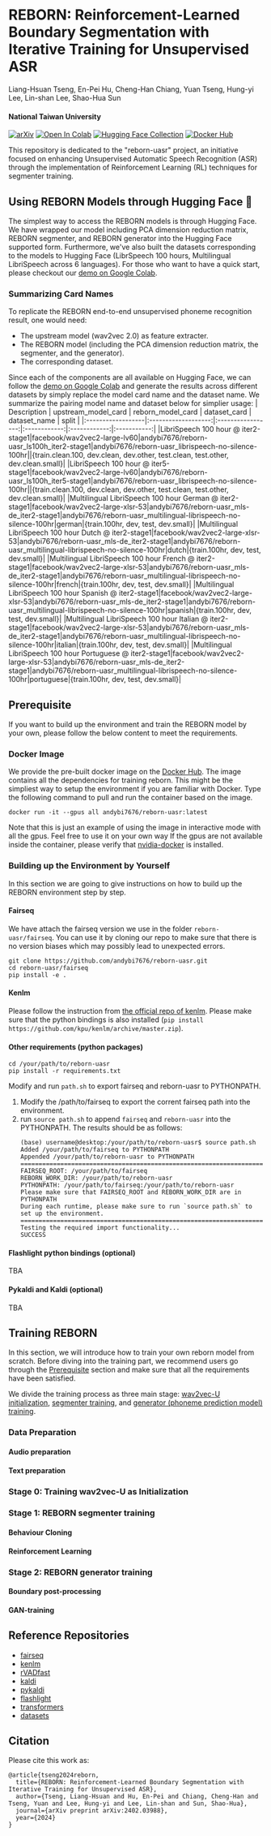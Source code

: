 # REBORN: Reinforcement-Learned Boundary Segmentation with Iterative Training for Unsupervised ASR 

Liang-Hsuan Tseng, En-Pei Hu, Cheng-Han Chiang, Yuan Tseng, Hung-yi Lee, Lin-shan Lee, Shao-Hua Sun
#### National Taiwan University
[![arXiv](https://img.shields.io/badge/arXiv-Paper-color.svg)](https://arxiv.org/abs/2402.03988) [![Open In Colab](https://colab.research.google.com/assets/colab-badge.svg)](https://colab.research.google.com/github/andybi7676/reborn-uasr/blob/main/hf/reborn_demo_colab.ipynb) [![Hugging Face Collection](https://img.shields.io/badge/%F0%9F%A4%97%20Hugging%20Face-Collections-orange)](https://huggingface.co/spaces/Audio-AGI/AudioSep) [![Docker Hub](https://img.shields.io/badge/Docker%20Hub-Image-3385ff.svg)](https://hub.docker.com/r/andybi7676/reborn-uasr)

This repository is dedicated to the "reborn-uasr" project, an initiative focused on enhancing Unsupervised Automatic Speech Recognition (ASR) through the implementation of Reinforcement Learning (RL) techniques for segmenter training.

## Using REBORN Models through Hugging Face 🤗

The simplest way to access the REBORN models is through Hugging Face. We have wrapped our model including PCA dimension reduction matrix, REBORN segmenter, and REBORN generator into the Hugging Face supported form. Furthermore, we've also built the datasets corresponding to the models to Hugging Face (LibrSpeech 100 hours, Multilingual LibriSpeech across 6 languages). For those who want to have a quick start, please checkout our [demo on Google Colab](https://colab.research.google.com/github/andybi7676/reborn-uasr/blob/main/hf/reborn_demo_colab.ipynb). 

### Summarizing Card Names

To replicate the REBORN end-to-end unsupervised phoneme recognition result, one would need:
* The upstream model (wav2vec 2.0) as feature extracter.
* The REBORN model (including the PCA dimension reduction matrix, the segmenter, and the generator).
* The corresponding dataset.

Since each of the components are all available on Hugging Face, we can follow the [demo on Google Colab](https://colab.research.google.com/github/andybi7676/reborn-uasr/blob/main/hf/reborn_demo_colab.ipynb) and generate the results across different datasets by simply replace the model card name and the dataset name. We summarize the pairing model name and dataset below for simplier usage:
| Description       | upstream_model_card | reborn_model_card | dataset_card | dataset_name |    split    |
|:------------------|:-------------------:|:-----------------:|:------------:|:------------:|:-----------:|
|LibriSpeech 100 hour @ iter2-stage1|facebook/wav2vec2-large-lv60|andybi7676/reborn-uasr_ls100h_iter2-stage1|andybi7676/reborn-uasr_librispeech-no-silence-100hr||{train.clean.100, dev.clean, dev.other, test.clean, test.other, dev.clean.small}|
|LibriSpeech 100 hour @ iter5-stage1|facebook/wav2vec2-large-lv60|andybi7676/reborn-uasr_ls100h_iter5-stage1|andybi7676/reborn-uasr_librispeech-no-silence-100hr||{train.clean.100, dev.clean, dev.other, test.clean, test.other, dev.clean.small}|
|Multilingual LibriSpeech 100 hour German @ iter2-stage1|facebook/wav2vec2-large-xlsr-53|andybi7676/reborn-uasr_mls-de_iter2-stage1|andybi7676/reborn-uasr_multilingual-librispeech-no-silence-100hr|german|{train.100hr, dev, test, dev.small}|
|Multilingual LibriSpeech 100 hour Dutch @ iter2-stage1|facebook/wav2vec2-large-xlsr-53|andybi7676/reborn-uasr_mls-de_iter2-stage1|andybi7676/reborn-uasr_multilingual-librispeech-no-silence-100hr|dutch|{train.100hr, dev, test, dev.small}|
|Multilingual LibriSpeech 100 hour French @ iter2-stage1|facebook/wav2vec2-large-xlsr-53|andybi7676/reborn-uasr_mls-de_iter2-stage1|andybi7676/reborn-uasr_multilingual-librispeech-no-silence-100hr|french|{train.100hr, dev, test, dev.small}|
|Multilingual LibriSpeech 100 hour Spanish @ iter2-stage1|facebook/wav2vec2-large-xlsr-53|andybi7676/reborn-uasr_mls-de_iter2-stage1|andybi7676/reborn-uasr_multilingual-librispeech-no-silence-100hr|spanish|{train.100hr, dev, test, dev.small}|
|Multilingual LibriSpeech 100 hour Italian @ iter2-stage1|facebook/wav2vec2-large-xlsr-53|andybi7676/reborn-uasr_mls-de_iter2-stage1|andybi7676/reborn-uasr_multilingual-librispeech-no-silence-100hr|italian|{train.100hr, dev, test, dev.small}|
|Multilingual LibriSpeech 100 hour Portuguese @ iter2-stage1|facebook/wav2vec2-large-xlsr-53|andybi7676/reborn-uasr_mls-de_iter2-stage1|andybi7676/reborn-uasr_multilingual-librispeech-no-silence-100hr|portuguese|{train.100hr, dev, test, dev.small}|

## Prerequisite
If you want to build up the environment and train the REBORN model by your own, please follow the below content to meet the requirements. 

### Docker Image
We provide the pre-built docker image on the [Docker Hub](https://hub.docker.com/r/andybi7676/reborn-uasr). The image contains all the dependencies for training reborn. This might be the simpliest way to setup the environment if you are familiar with Docker. Type the following command to pull and run the container based on the image.

`docker run -it --gpus all andybi7676/reborn-uasr:latest`

Note that this is just an example of using the image in interactive mode with all the gpus. Feel free to use it on your own way If the gpus are not available inside the container, please verify that [nvidia-docker](https://docs.docker.com/config/containers/resource_constraints/#access-an-nvidia-gpu) is installed.

### Building up the Environment by Yourself
In this section we are going to give instructions on how to build up the REBORN environment step by step.
#### Fairseq
We have attach the fairseq version we use in the folder `reborn-uasr/fairseq`. You can use it by cloning our repo to make sure that there is no version biases which may possibly lead to unexpected errors. 
```shell
git clone https://github.com/andybi7676/reborn-uasr.git
cd reborn-uasr/fairseq
pip install -e .
```
#### Kenlm
Please follow the instruction from [the official repo of kenlm](https://github.com/kpu/kenlm). Please make sure that the python bindings is also installed (`pip install https://github.com/kpu/kenlm/archive/master.zip`).

#### Other requirements (python packages)
```shell
cd /your/path/to/reborn-uasr
pip install -r requirements.txt
```
Modify and run `path.sh` to export fairseq and reborn-uasr to PYTHONPATH. 
1. Modify the /path/to/fairseq to export the corrent fairseq path into the environment. 
2. run `source path.sh` to append `fairseq` and `reborn-uasr` into the PYTHONPATH. The results should be as follows:
   ```
   (base) username@desktop:/your/path/to/reborn-uasr$ source path.sh 
   Added /your/path/to/fairseq to PYTHONPATH
   Appended /your/path/to/reborn-uasr to PYTHONPATH
   =======================================================================================
   FAIRSEQ_ROOT: /your/path/to/fairseq
   REBORN_WORK_DIR: /your/path/to/reborn-uasr
   PYTHONPATH: /your/path/to/fairseq:/your/path/to/reborn-uasr
   Please make sure that FAIRSEQ_ROOT and REBORN_WORK_DIR are in PYTHONPATH
   During each runtime, please make sure to run `source path.sh` to set up the environment.
   =======================================================================================
   Testing the required import functionality...
   SUCCESS
   ```

#### Flashlight python bindings (optional)
TBA
#### Pykaldi and Kaldi (optional)
TBA

## Training REBORN

In this section, we will introduce how to train your own reborn model from scratch. Before diving into the training part, we recommend users go through the [Prerequisite](##prerequisite) section and make sure that all the requirements have been satisfied. 

We divide the training process as three main stage: [wav2vec-U initialization](###stage-0), [segmenter training](###stage-1), and [generator (phoneme prediction model) training](###stage-2). 

### Data Preparation
#### Audio preparation
#### Text preparation
### Stage 0: Training wav2vec-U as Initialization

### Stage 1: REBORN segmenter training
#### Behaviour Cloning
#### Reinforcement Learning

### Stage 2: REBORN generator training
#### Boundary post-processing
#### GAN-training

## Reference Repositories
* [fairseq](https://github.com/facebookresearch/fairseq)
* [kenlm](https://github.com/kpu/kenlm)
* [rVADfast](https://github.com/zhenghuatan/rVADfast)
* [kaldi](https://github.com/kaldi-asr/kaldi)
* [pykaldi](https://github.com/pykaldi/pykaldi)
* [flashlight](https://github.com/flashlight/flashlight)
* [transformers](https://github.com/huggingface/transformers)
* [datasets](https://github.com/huggingface/datasets)

## Citation
Please cite this work as:
```
@article{tseng2024reborn,
  title={REBORN: Reinforcement-Learned Boundary Segmentation with Iterative Training for Unsupervised ASR},
  author={Tseng, Liang-Hsuan and Hu, En-Pei and Chiang, Cheng-Han and Tseng, Yuan and Lee, Hung-yi and Lee, Lin-shan and Sun, Shao-Hua},
  journal={arXiv preprint arXiv:2402.03988},
  year={2024}
}
```

<!-- ## Setup and Use of Wav2Vec-U Models
### Installation and Configuration
1. **Install Fairseq**: Initially, use your current version of fairseq. If incompatibility issues arise, switch to the version specified in this repository.
2. **Environment Configuration**: Create an `env.yaml` file in the `$WORK_DIR/uasr-rl` directory. This file, which is ignored by git, can store custom variables for development purposes.
3. **Workspace Directory Configuration**: In your `$WORK_DIR/uasr-rl/env.yaml`, set the `WORK_DIR` variable as follows:
   ```
   WORK_DIR: /home/username/uasr-rl
   ```
4. **Model Loading Test**: Verify the model setup by running `load_w2vu_example.py`.
   ```
   cd $WORK_DIR/uasr-rl/rl/utils
   python load_w2vu_example.py
   ```

### Alternative UASR Model Loading Method
For a streamlined approach to loading the UASR model without Fairseq, use the script in `rl/transformer_behavior_cloning/load_w2vu_no_fairseq_example.py`.

## Dataset Setup
* **LibriSpeech ASR Corpus**: Available at [OpenSLR](https://www.openslr.org/12).
* **Data Preprocessing**: Follow the [wav2vec-U](https://github.com/facebookresearch/fairseq/blob/main/examples/wav2vec/unsupervised/README.md) guide for PCA preprocessed data.

## Reinforcement Learning Training
Detailed instructions for RL training of the CNN segmenter are provided in the [rl/cnn_segmenter/](rl/cnn_segmenter/) folder.

## Phoneme Segmentation F1 Evaluation
For an in-depth understanding of our phoneme segmentation F1 score evaluation methodology, please refer to the script located at [phoneseg_eval.py](s2p/scripts/phoneseg_eval.py). -->
